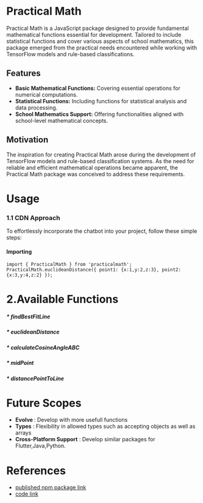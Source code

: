 # Practical Math

Practical Math is a JavaScript package designed to provide fundamental mathematical functions essential for development. Tailored to include statistical functions and cover various aspects of school mathematics, this package emerged from the practical needs encountered while working with TensorFlow models and rule-based classifications.

## Features

- **Basic Mathematical Functions:** Covering essential operations for numerical computations.
- **Statistical Functions:** Including functions for statistical analysis and data processing.
- **School Mathematics Support:** Offering functionalities aligned with school-level mathematical concepts.

## Motivation

The inspiration for creating Practical Math arose during the development of TensorFlow models and rule-based classification systems. As the need for reliable and efficient mathematical operations became apparent, the Practical Math package was conceived to address these requirements.

# Usage

### 1.1 CDN Approach 
To effortlessly incorporate the chatbot into your project, follow these simple steps:
#### Importing ####
```
import { PracticalMath } from 'practicalmath';
PracticalMath.euclideanDistance({ point1: {x:1,y:2,z:3}, point2: {x:3,y:4,z:2} });

```
# 2.Available Functions
##### * findBestFitLine
##### * euclideanDistance
##### * calculateCosineAngleABC
##### * midPoint
##### * distancePointToLine

# Future Scopes
* <b> Evolve </b>: Develop with more usefull functions
* <b> Types</b> : Flexibility in allowed types such as accepting objects as well as arrays
* <b> Cross-Platform Support</b> : Develop similar packages for Flutter,Java,Python.

# References
* [published npm package link](https://www.npmjs.com/package/practicalmath)
* [code link](/src/index.ts)
